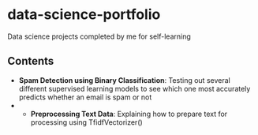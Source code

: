 # data-science-portfolio
Data science projects completed by me for self-learning

## Contents

* **Spam Detection using Binary Classification**: Testing out several different supervised learning models to see which one most accurately predicts whether an email is spam or not
* * **Preprocessing Text Data**: Explaining how to prepare text for processing using TfidfVectorizer()
